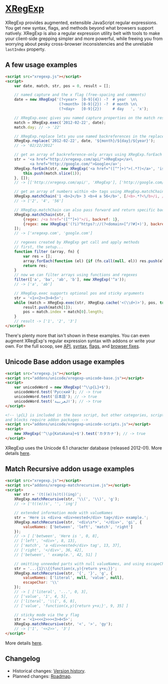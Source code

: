 ﻿[XRegExp](http://xregexp.com/)
==============================

XRegExp provides augmented, extensible JavaScript regular expressions. You get new syntax, flags, and methods beyond what browsers support natively. XRegExp is also a regular expression utility belt with tools to make your client-side grepping simpler and more powerful, while freeing you from worrying about pesky cross-browser inconsistencies and the unreliable `lastIndex` property.


A few usage examples
--------------------

```html
<script src="xregexp.js"></script>
<script>
    var date, match, str, pos = 0, result = [];

    // named capture and the x flag (free-spacing and comments)
    date = new XRegExp('(?<year>  [0-9]{4}) -?  # year  \n\
                        (?<month> [0-9]{2}) -?  # month \n\
                        (?<day>   [0-9]{2})     # day   ', 'x');

    // XRegExp.exec gives you named capture properties on the match result
    match = XRegExp.exec('2012-02-22', date);
    match.day; // -> '22'

    // XRegExp.replace lets you use named backreferences in the replacement
    XRegExp.replace('2012-02-22', date, '${month}/${day}/${year}');
    // -> '02/22/2012'

    // get an array of backreference-only arrays using XRegExp.forEach
    str = '<a href="http://xregexp.com/api/">XRegExp</a>\
           <a href="http://google.com/">Google</a>';
    XRegExp.forEach(str, new XRegExp('<a href="([^"]+)">(.*?)</a>', 'is'), function (match) {
        this.push(match.slice(1));
    }, []);
    // -> [['http://xregexp.com/api/', 'XRegExp'], ['http://google.com/', 'Google']]

    // get an array of numbers within <b> tags using XRegExp.matchChain
    XRegExp.matchChain('1 <b>2</b> 3 <b>4 a 56</b>', [/<b>.*?<\/b>/i, /\d+/]);
    // -> ['2', '4', '56']

    // XRegExp.matchChain can also pass forward and return specific backreferences
    XRegExp.matchChain(str, [
        {regex: /<a href="([^"]+)">/i, backref: 1},
        {regex: new XRegExp('(?i)^https?://(?<domain>[^/?#]+)'), backref: 'domain'}
    ]);
    // -> ['xregexp.com', 'google.com']

    // regexes created by XRegExp get call and apply methods
    // first, the setup...
    function filter (array, fn) {
        var res = [];
        array.forEach(function (el) {if (fn.call(null, el)) res.push(el);});
        return res;
    }
    // now we can filter arrays using functions and regexes
    filter(['a', 'ba', 'ab', 'b'], new XRegExp('^a'));
    // -> ['a', 'ab']

    // XRegExp.exec supports optional pos and sticky arguments
    str = '<1><2><3>4<5>';
    while (match = XRegExp.exec(str, XRegExp.cache('<(\\d+)>'), pos, true)) {
        result.push(match[1]);
        pos = match.index + match[0].length;
    }
    // result -> ['1', '2', '3']
</script>
```

There's plenty more that isn't shown in these examples. You can even augment XRegExp's regular expression syntax with addons or write your own. For the full scoop, see [API](http://xregexp.com/api/), [syntax](http://xregexp.com/syntax/), [flags](http://xregexp.com/flags/), and [browser fixes](http://xregexp.com/cross_browser/).


Unicode Base addon usage examples
---------------------------------

```html
<script src="xregexp.js"></script>
<script src="addons/unicode/xregexp-unicode-base.js"></script>
<script>
    var unicodeWord = new XRegExp('^\\p{L}+$');
    unicodeWord.test('Русский'); // -> true
    unicodeWord.test('日本語'); // -> true
    unicodeWord.test('العربية'); // -> true
</script>

<!-- \p{L} is included in the base script, but other categories, scripts,
and blocks require addon packages -->
<script src="addons/unicode/xregexp-unicode-scripts.js"></script>
<script>
    new XRegExp('^\\p{Katakana}+$').test('カタカナ'); // -> true
</script>
```

XRegExp uses the Unicode 6.1 character database (released 2012-01). More details [here](http://xregexp.com/plugins/#unicode).


Match Recursive addon usage examples
------------------------------------

```html
<script src="xregexp.js"></script>
<script src="addons/xregexp-matchrecursive.js"></script>
<script>
    var str = '(t((e))s)t()(ing)';
    XRegExp.matchRecursive(str, '\\(', '\\)', 'g');
    // -> ['t((e))s', '', 'ing']

    // extended information mode with valueNames
    str = 'Here is <div>a <div>nested</div> tag</div> example.';
    XRegExp.matchRecursive(str, '<div\s*>', '</div>', 'gi', {
        valueNames: ['between', 'left', 'match', 'right']
    });
    // -> [ ['between', 'Here is ', 0, 8],
    // ['left', '<div>', 8, 13],
    // ['match', 'a <div>nested</div> tag', 13, 37],
    // ['right', '</div>', 36, 42],
    // ['between', ' example.', 42, 51] ]

    // omitting unneeded parts with null valueNames, and using escapeChar
    str = '...{1}\\{{function(x,y){return y+x;}}';
    XRegExp.matchRecursive(str, '{', '}', 'g', {
        valueNames: ['literal', null, 'value', null],
        escapeChar: '\\'
    });
    // -> [ ['literal', '...', 0, 3],
    // ['value', '1', 4, 5],
    // ['literal', '\\{', 6, 8],
    // ['value', 'function(x,y){return y+x;}', 9, 35] ]

    // sticky mode via the y flag
    str = '<1><<<2>>><3>4<5>';
    XRegExp.matchRecursive(str, '<', '>', 'gy');
    // -> ['1', '<<2>>', '3']
</script>
```

More details [here](http://xregexp.com/plugins/#matchRecursive).


Changelog
---------

* Historical changes: [Version history](http://xregexp.com/history/).
* Planned changes: [Roadmap](https://github.com/slevithan/XRegExp/wiki/Roadmap).

